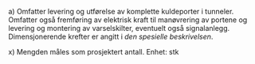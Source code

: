a) Omfatter levering og utførelse av komplette kuldeporter i tunneler. Omfatter også fremføring av elektrisk kraft til manøvrering av portene og levering og montering av varselskilter, eventuelt også signalanlegg. Dimensjonerende krefter er angitt i *den spesielle beskrivelsen*.

x) Mengden måles som prosjektert antall. Enhet: stk

